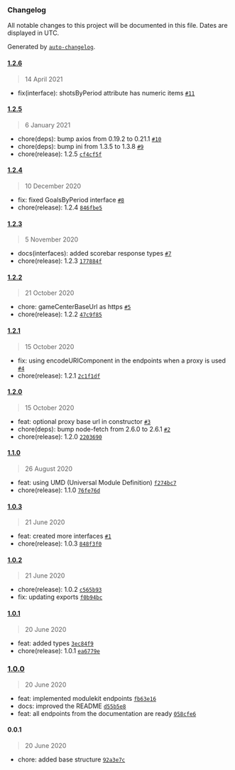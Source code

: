 ### Changelog

All notable changes to this project will be documented in this file. Dates are displayed in UTC.

Generated by [`auto-changelog`](https://github.com/CookPete/auto-changelog).

#### [1.2.6](https://github.com/jonathas/hockeytech/compare/1.2.5...1.2.6)

> 14 April 2021

- fix(interface): shotsByPeriod attribute has numeric items [`#11`](https://github.com/jonathas/hockeytech/pull/11)

#### [1.2.5](https://github.com/jonathas/hockeytech/compare/1.2.4...1.2.5)

> 6 January 2021

- chore(deps): bump axios from 0.19.2 to 0.21.1 [`#10`](https://github.com/jonathas/hockeytech/pull/10)
- chore(deps): bump ini from 1.3.5 to 1.3.8 [`#9`](https://github.com/jonathas/hockeytech/pull/9)
- chore(release): 1.2.5 [`cf4cf5f`](https://github.com/jonathas/hockeytech/commit/cf4cf5f959f33da39923e54dc362d27917cc6668)

#### [1.2.4](https://github.com/jonathas/hockeytech/compare/1.2.3...1.2.4)

> 10 December 2020

- fix: fixed GoalsByPeriod interface [`#8`](https://github.com/jonathas/hockeytech/pull/8)
- chore(release): 1.2.4 [`846fbe5`](https://github.com/jonathas/hockeytech/commit/846fbe52102f7227754588abfa3c159a0905a93b)

#### [1.2.3](https://github.com/jonathas/hockeytech/compare/1.2.2...1.2.3)

> 5 November 2020

- docs(interfaces): added scorebar response types [`#7`](https://github.com/jonathas/hockeytech/pull/7)
- chore(release): 1.2.3 [`177884f`](https://github.com/jonathas/hockeytech/commit/177884fde7c55add410fc383c1089663e07e6ac4)

#### [1.2.2](https://github.com/jonathas/hockeytech/compare/1.2.1...1.2.2)

> 21 October 2020

- chore: gameCenterBaseUrl as https [`#5`](https://github.com/jonathas/hockeytech/pull/5)
- chore(release): 1.2.2 [`47c9f85`](https://github.com/jonathas/hockeytech/commit/47c9f8515ae59d11a339115ef19dd6f2b5f18ed2)

#### [1.2.1](https://github.com/jonathas/hockeytech/compare/1.2.0...1.2.1)

> 15 October 2020

- fix: using encodeURIComponent in the endpoints when a proxy is used [`#4`](https://github.com/jonathas/hockeytech/pull/4)
- chore(release): 1.2.1 [`2c1f1df`](https://github.com/jonathas/hockeytech/commit/2c1f1df389f49f7285a72332c0b749521d9fb2bb)

#### [1.2.0](https://github.com/jonathas/hockeytech/compare/1.1.0...1.2.0)

> 15 October 2020

- feat: optional proxy base url in constructor [`#3`](https://github.com/jonathas/hockeytech/pull/3)
- chore(deps): bump node-fetch from 2.6.0 to 2.6.1 [`#2`](https://github.com/jonathas/hockeytech/pull/2)
- chore(release): 1.2.0 [`2203690`](https://github.com/jonathas/hockeytech/commit/22036900754093c7db1c11d5e827ca4660367bf9)

#### [1.1.0](https://github.com/jonathas/hockeytech/compare/1.0.3...1.1.0)

> 26 August 2020

- feat: using UMD (Universal Module Definition) [`f274bc7`](https://github.com/jonathas/hockeytech/commit/f274bc73f7af99e9a1e43f0e8aa7050c4a69bf56)
- chore(release): 1.1.0 [`76fe76d`](https://github.com/jonathas/hockeytech/commit/76fe76dc52ed76fb71684fc936b38c01d5365c42)

#### [1.0.3](https://github.com/jonathas/hockeytech/compare/1.0.2...1.0.3)

> 21 June 2020

- feat: created more interfaces [`#1`](https://github.com/jonathas/hockeytech/pull/1)
- chore(release): 1.0.3 [`848f3f0`](https://github.com/jonathas/hockeytech/commit/848f3f0ad00ac840ad7efd00e3f7dc2d543b2587)

#### [1.0.2](https://github.com/jonathas/hockeytech/compare/1.0.1...1.0.2)

> 21 June 2020

- chore(release): 1.0.2 [`c565b93`](https://github.com/jonathas/hockeytech/commit/c565b934e10e60005b9348990d5475deced0a629)
- fix: updating exports [`f0b94bc`](https://github.com/jonathas/hockeytech/commit/f0b94bc6d93dbff242a4aab6c8f736e10bb57d8c)

#### [1.0.1](https://github.com/jonathas/hockeytech/compare/1.0.0...1.0.1)

> 20 June 2020

- feat: added types [`3ec84f9`](https://github.com/jonathas/hockeytech/commit/3ec84f9e39c92ad96220f1c7b6a88f2f06fb3942)
- chore(release): 1.0.1 [`ea6779e`](https://github.com/jonathas/hockeytech/commit/ea6779edce81b1d3e4f4aa6eeb3293f6b60678d3)

### [1.0.0](https://github.com/jonathas/hockeytech/compare/0.0.1...1.0.0)

> 20 June 2020

- feat: implemented modulekit endpoints [`fb63e16`](https://github.com/jonathas/hockeytech/commit/fb63e16d11f83604f04f5b2b85c7b48a5408dd9d)
- docs: improved the README [`d55b5e8`](https://github.com/jonathas/hockeytech/commit/d55b5e876fb111e8f5ccf37d29e6657be8f031b1)
- feat: all endpoints from the documentation are ready [`058cfe6`](https://github.com/jonathas/hockeytech/commit/058cfe6034f028b431ca8a2f44ce1dee0d395c27)

#### 0.0.1

> 20 June 2020

- chore: added base structure [`92a3e7c`](https://github.com/jonathas/hockeytech/commit/92a3e7cac2178e97cdc7476d404f8ed76b2cad97)
